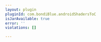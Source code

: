 ```yaml
---
layout: plugin
pluginId: com.bondiBlue.androidShadersToC
isJarAvailable: true
error: ''
violations: []

---
```

